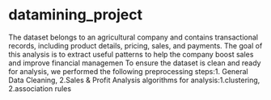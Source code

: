 # datamining_project
The dataset belongs to an agricultural company and contains transactional records, including product details, pricing, sales, and payments. The goal of this analysis is to extract useful patterns to help the company boost sales and improve financial managemen
To ensure the dataset is clean and ready for analysis, we performed the following preprocessing steps:1. General Data Cleaning, 2.Sales & Profit Analysis
algorithms for analysis:1.clustering, 2.association rules
